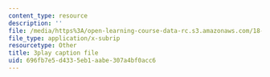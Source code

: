 ```yaml
---
content_type: resource
description: ''
file: /media/https%3A/open-learning-course-data-rc.s3.amazonaws.com/18-01sc-single-variable-calculus-fall-2010/696fb7e5d4335eb1aabe307a4bf0acc6_e4cURLXGjrM.vtt
file_type: application/x-subrip
resourcetype: Other
title: 3play caption file
uid: 696fb7e5-d433-5eb1-aabe-307a4bf0acc6
---
```

